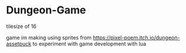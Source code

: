 # Dungeon-Game

tilesize of 16

game im making using sprites from https://pixel-poem.itch.io/dungeon-assetpuck to experiment with game development with lua
